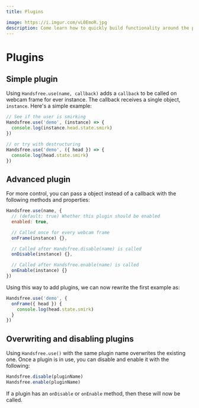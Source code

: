 ```yaml
---
title: Plugins

image: https://i.imgur.com/vL0EmoR.jpg
description: Come learn how to quickly build functionality around the pose data and gestures, while mixing-and-matching multiple models together!
---
```


# Plugins

## Simple plugin

Using `Handsfree.use(name, callback)` adds a `callback` to be called on webcam frame for ever instance. The callback receives a single object, `instance`. Here's a simple example:

```js
// See if the user is smirking
Handsfree.use('demo', (instance) => {
  console.log(instance.head.state.smirk)
})

// or try with destructuring
Handsfree.use('demo', ({ head }) => {
  console.log(head.state.smirk)
})
```

## Advanced plugin

For more control, you can pass a object instead of a callback with the following methods and properties:

```js
Handsfree.use(name, {
  // (default: true) Whether this plugin should be enabled
  enabled: true,

  // Called once for every webcam frame
  onFrame(instance) {},

  // Called after Handsfree.disable(name) is called
  onDisable(instance) {},

  // Called after Handsfree.enable(name) is called
  onEnable(instance) {}
})
```

Using this way to add plugins, we can now rewrite the first example as:

```js
Handsfree.use('demo', {
  onFrame({ head }) {
    console.log(head.state.smirk)
  }
})
```

## Overwriting and disabling plugins

Using `Handsfree.use()` with the same plugin name overwrites the existing one. Once a plugin is in use, you can disable and enable it with the following:

```js
Handsfree.disable(pluginName)
Handsfree.enable(pluginName)
```

If a plugin has an `onDisable` or `onEnable` method, then these will now be called.
